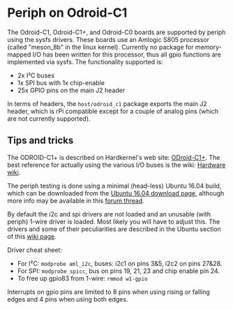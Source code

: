 Periph on Odroid-C1
===================

The Odroid-C1, Odroid-C1+, and Odroid-C0 boards are supported by periph
using the sysfs drivers.  These boards use an Amlogic S805 processor (called
"meson_8b" in the linux kernel).  Currently no package for memory-mapped I/O
has been written for this processor, thus all gpio functions are implemented
via sysfs. The functionality supported is:
- 2x I²C buses
- 1x SPI bus with 1x chip-enable
- 25x GPIO pins on the main J2 header

In terms of headers, the `host/odroid_c1` package exports the main J2 header,
which is rPi compatible except for a couple of analog pins (which are not
currently supported).

Tips and tricks
---------------

The ODROID-C1+ is described on Hardkernel's web site:
[ODroid-C1+](http://www.hardkernel.com/main/products/prdt_info.php?g_code=G143703355573&tab_idx=2).
The best reference for actually using the various I/O buses is the wiki:
[Hardware wiki](http://odroid.com/dokuwiki/doku.php?id=en:c1_hardware).

The periph testing is done using a minimal (head-less) Ubuntu 16.04 build,
which can be downloaded from the
[Ubuntu 16.04 download page](http://odroid.in/ubuntu_16.04lts/),
although more info may be available in this
[forum thread](http://forum.odroid.com/viewtopic.php?f=112&t=22789).

By default the i2c and spi drivers are not loaded and an unusable (with periph)
1-wire driver is loaded. Most likely you will have to adjust this. The
drivers and some of their peculiarities are described in the Ubuntu section of this
[wiki page](http://odroid.com/dokuwiki/doku.php?id=en:odroid-c1#ubuntu).

Driver cheat sheet:
- For I²C: `modprobe aml_i2c`, buses: i2c1 on pins 3&5, i2c2 on pins 27&28.
- For SPI: `modprobe spicc`, bus on pins 19, 21, 23 and chip enable pin 24.
- To free up gpio83 from 1-wire: `rmmod w1-gpio`

Interrupts on gpio pins are limited to 8 pins when using rising or falling edges
and 4 pins when using both edges.
